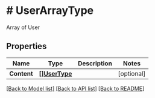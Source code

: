 # # UserArrayType
Array of User

## Properties 


Name | Type | Description | Notes
------------ | ------------- | ------------- | -------------
**Content**| [**[]UserType**](UserType.md) |   | [optional]


[[Back to Model list]](../../README.md#models) [[Back to API list]](../../README.md#endpoints) [[Back to README]](../../README.md)

